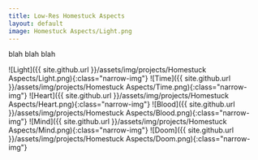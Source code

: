```yaml
---
title: Low-Res Homestuck Aspects
layout: default
image: Homestuck Aspects/Light.png
---
```


blah blah blah

![Light]({{ site.github.url }}/assets/img/projects/Homestuck Aspects/Light.png){:class="narrow-img"}
![Time]({{ site.github.url }}/assets/img/projects/Homestuck Aspects/Time.png){:class="narrow-img"}
![Heart]({{ site.github.url }}/assets/img/projects/Homestuck Aspects/Heart.png){:class="narrow-img"}
![Blood]({{ site.github.url }}/assets/img/projects/Homestuck Aspects/Blood.png){:class="narrow-img"}
![Mind]({{ site.github.url }}/assets/img/projects/Homestuck Aspects/Mind.png){:class="narrow-img"}
![Doom]({{ site.github.url }}/assets/img/projects/Homestuck Aspects/Doom.png){:class="narrow-img"}
